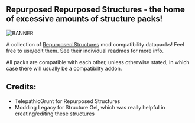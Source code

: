 ## Repurposed Repurposed Structures - the home of excessive amounts of structure packs!

![BANNER](http://i.creativecommons.org/p/zero/1.0/88x31.png)

A collection of [Repurposed Structures](https://github.com/TelepathicGrunt/RepurposedStructures) mod compatibility datapacks!
Feel free to use/edit them.
See their individual readmes for more info.

All packs are compatible with each other, unless otherwise stated, in which case there will usually be a compatibilty addon.

## Credits:

- TelepathicGrunt for Repurposed Structures
- Modding Legacy for Structure Gel, which was really helpful in creating/editing these structures
